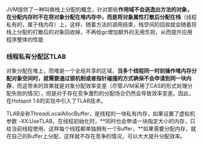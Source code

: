 JVM提供了一种叫做栈上分配的概念，针对那些**作用域不会逃逸出方法的对象，在分配内存时不在将对象分配在堆内存中，而是将对象属性打散后分配在栈**（线程私有的，属于栈内存）上，这样，随着方法的调用结束，栈空间的回收就会随着将栈上分配的打散后的对象回收掉，不再给gc增加额外的无用负担，从而提升应用程序整体的性能

### 线程私有分配区TLAB

对象分配在堆上，而堆是一个全局共享的区域，**当多个线程同一时刻操作堆内存分配对象空间时，就需要通过锁机制或者指针碰撞的方式确保不会申请到同一块内存**，而这带来的效果就是对象分配效率变差（尽管JVM采用了CAS的形式处理分配失败的情况），但是对于存在竞争激烈的分配场合仍然会导致效率变差。因此，在Hotspot 1.6的实现中引入了TLAB技术。

TLAB全称ThreadLocalAllocBuffer，是线程的一块私有内存，如果设置了虚拟机参数 -XX:UseTLAB，在线程初始化时，**同时也会申请一块指定大小的内存，只给当前线程使用，这样每个线程都单独拥有一个Buffer，**如果需要分配内存，就在自己的Buffer上分配，这样就不存在竞争的情况，可以大大提升分配效率。